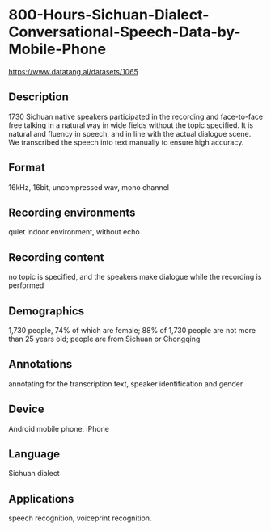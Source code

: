 # 800-Hours-Sichuan-Dialect-Conversational-Speech-Data-by-Mobile-Phone

https://www.datatang.ai/datasets/1065

## Description
1730 Sichuan native speakers participated in the recording and face-to-face free talking in a natural way in wide fields without the topic specified. It is natural and fluency in speech, and in line with the actual dialogue scene. We transcribed the speech into text manually to ensure high accuracy.

## Format
16kHz, 16bit, uncompressed wav, mono channel

## Recording environments
quiet indoor environment, without echo

## Recording content
no topic is specified, and the speakers make dialogue while the recording is performed

## Demographics
1,730 people, 74% of which are female; 88% of 1,730 people are not more than 25 years old; people are from Sichuan or Chongqing

## Annotations
annotating for the transcription text, speaker identification and gender

## Device
Android mobile phone, iPhone

## Language
Sichuan dialect

## Applications
speech recognition,  voiceprint recognition.

